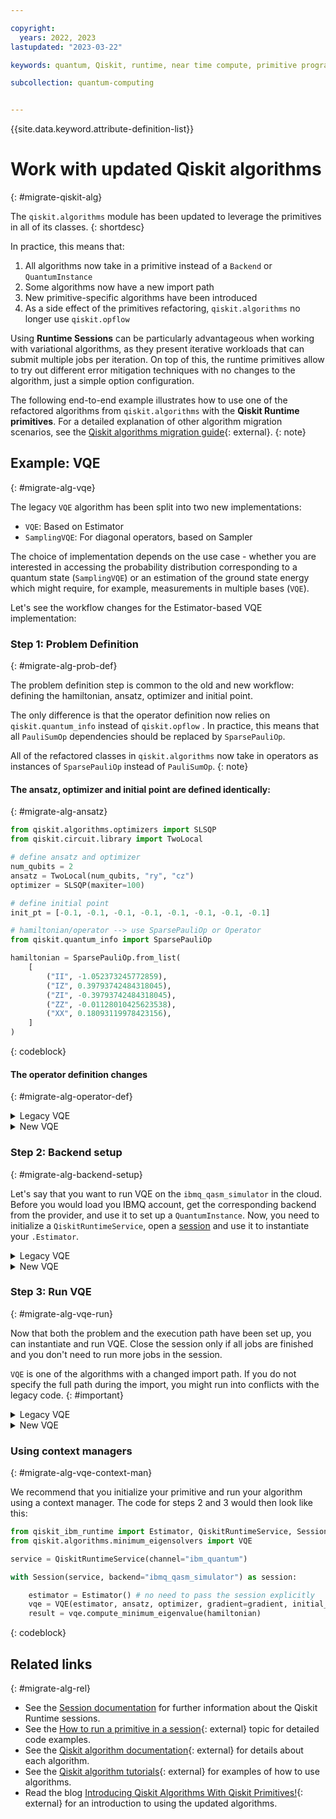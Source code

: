 ```yaml
---

copyright:
  years: 2022, 2023
lastupdated: "2023-03-22"

keywords: quantum, Qiskit, runtime, near time compute, primitive programs, IBM Quantum Platform

subcollection: quantum-computing


---
```



{{site.data.keyword.attribute-definition-list}}

# Work with updated Qiskit algorithms
{: #migrate-qiskit-alg}

The `qiskit.algorithms` module has been updated to leverage the
primitives in all of its classes.
{: shortdesc}

In practice, this means that:

1. All algorithms now take in a primitive instead of a `Backend` or `QuantumInstance`
2. Some algorithms now have a new import path
3. New primitive-specific algorithms have been introduced
4. As a side effect of the primitives refactoring, `qiskit.algorithms` no longer use `qiskit.opflow`

Using **Runtime Sessions** can be particularly advantageous when working
with variational algorithms, as they present iterative workloads that
can submit multiple jobs per iteration. On top of this, the runtime
primitives allow to try out different error mitigation techniques with
no changes to the algorithm, just a simple option configuration.

The following end-to-end example illustrates how to use one of the
refactored algorithms from `qiskit.algorithms` with the **Qiskit Runtime primitives**. For a detailed explanation of other algorithm
migration scenarios, see the [Qiskit algorithms migration guide](https://qiskit.org/documentation/stable/0.28/aqua_tutorials/Qiskit%20Algorithms%20Migration%20Guide.html){: external}.
{: note}

## Example: VQE
{: #migrate-alg-vqe}

The legacy `VQE` algorithm has been split into two new implementations:

- `VQE`: Based on Estimator
- `SamplingVQE`: For diagonal operators, based on Sampler

The choice of implementation depends on the use case - whether you are
interested in accessing the probability distribution corresponding to a
quantum state (`SamplingVQE`) or an estimation of the ground state
energy which might require, for example, measurements in multiple bases
(`VQE`).

Let's see the workflow changes for the Estimator-based VQE implementation:

### Step 1: Problem Definition
{: #migrate-alg-prob-def}

The problem definition step is common to the old and new workflow:
defining the hamiltonian, ansatz, optimizer and initial point.

The only difference is that the operator definition now relies on
`qiskit.quantum_info` instead of `qiskit.opflow` . In practice, this
means that all `PauliSumOp` dependencies should be replaced by
`SparsePauliOp`.

All of the refactored classes in `qiskit.algorithms` now take in
operators as instances of `SparsePauliOp` instead of `PauliSumOp`.
{: note}

#### The ansatz, optimizer and initial point are defined identically:
{: #migrate-alg-ansatz}

``` python
from qiskit.algorithms.optimizers import SLSQP
from qiskit.circuit.library import TwoLocal

# define ansatz and optimizer
num_qubits = 2
ansatz = TwoLocal(num_qubits, "ry", "cz")
optimizer = SLSQP(maxiter=100)

# define initial point
init_pt = [-0.1, -0.1, -0.1, -0.1, -0.1, -0.1, -0.1, -0.1]

# hamiltonian/operator --> use SparsePauliOp or Operator
from qiskit.quantum_info import SparsePauliOp

hamiltonian = SparsePauliOp.from_list(
    [
        ("II", -1.052373245772859),
        ("IZ", 0.39793742484318045),
        ("ZI", -0.39793742484318045),
        ("ZZ", -0.01128010425623538),
        ("XX", 0.18093119978423156),
    ]
)
```
{: codeblock}

#### The operator definition changes
{: #migrate-alg-operator-def}

<details>
<summary><a>Legacy VQE</a></summary>

``` python
from qiskit.opflow import PauliSumOp

hamiltonian = PauliSumOp.from_list(
    [
        ("II", -1.052373245772859),
        ("IZ", 0.39793742484318045),
        ("ZI", -0.39793742484318045),
        ("ZZ", -0.01128010425623538),
        ("XX", 0.18093119978423156),
    ]
)
```
{: codeblock}

</details>

<details>
<summary><a>New VQE</a></summary>

``` python
from qiskit.quantum_info import SparsePauliOp

hamiltonian = SparsePauliOp.from_list(
    [
        ("II", -1.052373245772859),
        ("IZ", 0.39793742484318045),
        ("ZI", -0.39793742484318045),
        ("ZZ", -0.01128010425623538),
        ("XX", 0.18093119978423156),
    ]
)
```
{: codeblock}

</details>

### Step 2: Backend setup
{: #migrate-alg-backend-setup}

Let's say that you want to run VQE on the `ibmq_qasm_simulator` in the
cloud. Before you would load you IBMQ account, get the corresponding
backend from the provider, and use it to set up a `QuantumInstance`.
Now, you need to initialize a `QiskitRuntimeService`, open a
[session](https://quantum-computing.ibm.com/lab/docs/iql/manage/systems/sessions)
and use it to instantiate your `.Estimator`.

<details>
<summary><a>Legacy VQE</a></summary>

``` python
from qiskit.utils import QuantumInstance
from qiskit import IBMQ

IBMQ.load_account()
provider = IBMQ.get_provider(hub='MY_HUB')
my_backend = provider.get_backend("ibmq_qasm_simulator")
qi = QuantumInstance(backend=my_backend)
```
{: codeblock}

</details>

<details>
<summary><a>New VQE</a></summary>

``` python
from qiskit_ibm_runtime import Estimator, QiskitRuntimeService, Session

# no more IBMQ import or .load_account()
service = QiskitRuntimeService(channel="ibm_quantum")
session = Session(service, backend="ibmq_qasm_simulator") # open session
estimator = Estimator(session = session)
```
{: codeblock}

</details>

### Step 3: Run VQE
{: #migrate-alg-vqe-run}

Now that both the problem and the execution path have been set up, you
can instantiate and run VQE. Close the session only if all jobs are
finished and you don\'t need to run more jobs in the session.

`VQE` is one of the algorithms with a changed import path. If you do not
specify the full path during the import, you might run into conflicts
with the legacy code.
{: #important}

<details>
<summary><a>Legacy VQE</a></summary>

``` python
from qiskit.algorithms.minimum_eigen_solvers import VQE

vqe = VQE(ansatz, optimizer, quantum_instance=qi)
result = vqe.compute_minimum_eigenvalue(hamiltonian)
```
{: codeblock}

</details>

<details>
<summary><a>New VQE</a></summary>

``` python
# note change of namespace
from qiskit.algorithms.minimum_eigensolvers import VQE

vqe = VQE(estimator, ansatz, optimizer)
result = vqe.compute_minimum_eigenvalue(hamiltonian)

# close session after all jobs have completed
session.close()
```
{: codeblock}

</details>

### Using context managers
{: #migrate-alg-vqe-context-man}

We recommend that you initialize your primitive and run your algorithm
using a context manager. The code for steps 2 and 3 would then look
like this:

``` python
from qiskit_ibm_runtime import Estimator, QiskitRuntimeService, Session
from qiskit.algorithms.minimum_eigensolvers import VQE

service = QiskitRuntimeService(channel="ibm_quantum")

with Session(service, backend="ibmq_qasm_simulator") as session:

    estimator = Estimator() # no need to pass the session explicitly
    vqe = VQE(estimator, ansatz, optimizer, gradient=gradient, initial_point=init_pt)
    result = vqe.compute_minimum_eigenvalue(hamiltonian)
```
{: codeblock}

## Related links
{: #migrate-alg-rel}

- See the [Session documentation](/docs/quantum-computing?topic=quantum-computing-sessions) for further information about the Qiskit Runtime sessions.
- See the [How to run a primitive in a session](https://docs.quantum-computing.ibm.com/run/run-sessions){: external} topic for detailed code examples.
- See the [Qiskit algorithm documentation](https://qiskit.org/documentation/apidoc/algorithms.html){: external} for details about each algorithm.
- See the [Qiskit algorithm tutorials](https://qiskit.org/documentation/tutorials.html#algorithms){: external} for examples of how to use algorithms.
- Read the blog [Introducing Qiskit Algorithms With Qiskit Primitives!](https://medium.com/qiskit/introducing-qiskit-algorithms-with-qiskit-runtime-primitives-d89703ecfca3){: external} for an introduction to using the updated algorithms.
